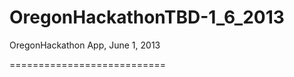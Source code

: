 OregonHackathonTBD-1_6_2013
===========================

OregonHackathon App, June 1, 2013

===========================